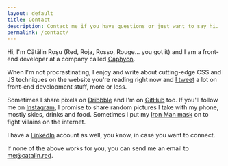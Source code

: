 ```yaml
---
layout: default
title: Contact
description: Contact me if you have questions or just want to say hi.
permalink: /contact/
---
```


Hi, I'm <span lang="ro">Cătălin Roșu</span> (Red, <span lang="es">Roja</span>, <span lang="it">Rosso</span>, <span lang="fr">Rouge</span>... you got it) and I am a front-end developer at a company called [Caphyon](https://caphyon.com/).

When I'm not procrastinating, I enjoy and write about cutting-edge CSS and JS techniques on the website you're reading right now and [I tweet](https://twitter.com/catalinred) a lot on front-end development stuff, more or less.

Sometimes I share pixels on [Dribbble](https://dribbble.com/catalinred) and I'm on [GitHub](https://github.com/catalinred) too. If you'll follow me on [Instagram](https://instagram.com/catalinred), I promise to share random pictures I take with my phone, mostly skies, drinks and food. Sometimes I put my [Iron Man mask](https://www.instagram.com/p/BfEVH7xFhV6/) on to fight villains on the internet.

I have a [LinkedIn](https://linkedin.com/in/catalinred) account as well, you know, in case you want to connect.

If none of the above works for you, you can send me an email to [me@catalin.red](mailto:me@catalin.red).
